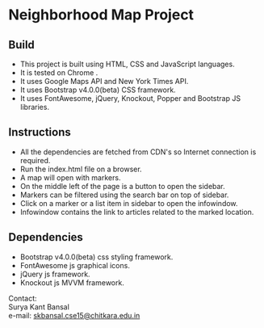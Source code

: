 # Neighborhood Map Project

## Build

* This project is built using HTML, CSS and JavaScript languages.
* It is tested on Chrome .
* It uses Google Maps API and New York Times API.
* It uses Bootstrap v4.0.0(beta) CSS framework.
* It uses FontAwesome, jQuery, Knockout, Popper and Bootstrap JS libraries.

## Instructions

* All the dependencies are fetched from CDN's so Internet connection is required.
* Run the index.html file on a browser.
* A map will open with markers.
* On the middle left of the page is a button to open the sidebar.
* Markers can be filtered using the search bar on top of sidebar.
* Click on a marker or a list item in sidebar to open the infowindow.
* Infowindow contains the link to articles related to the marked location.

## Dependencies

* Bootstrap v4.0.0(beta) css styling framework.
* FontAwesome js graphical icons.
* jQuery js framework.
* Knockout js MVVM framework.

Contact:<br>
Surya Kant Bansal<br>
e-mail: skbansal.cse15@chitkara.edu.in
